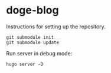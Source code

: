 # doge-blog

Instructions for setting up the repository.
```
git submodule init
git submodule update
```

Run server in debug mode:
```
hugo server -D
```
